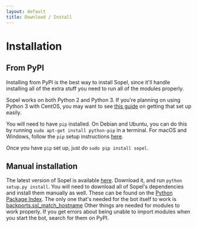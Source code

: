 ```yaml
---
layout: default
title: Download / Install
---
```


# Installation
## From PyPI
Installing from PyPI is the best way to install Sopel, since it'll handle
installing all of the extra stuff you need to run all of the modules properly.

Sopel works on both Python 2 and Python 3. If you're planning on using Python
3 with CentOS, you may want to see [this guide](/python3-centos7.html) on
getting that set up easily.

You will need to have `pip` installed. On Debian and Ubuntu, you can do this by
running `sudo apt-get install python-pip` in a terminal. For macOS and Windows,
follow the `pip` setup instructions
[here](https://pip.readthedocs.org/en/latest/installing/).

Once you have `pip` set up, just do `sudo pip install sopel`.

## Manual installation
The latest version of Sopel is available
[here](https://github.com/sopel-irc/sopel/releases/latest). Download it, and
run `python setup.py install`. You will need to download all of Sopel's
dependencies and install them manually as well. These can be found on the
[Python Package Index](https://pypi.org/). The only one that's
needed for the bot itself to work is
[backports.ssl\_match\_hostname](https://pypi.python.org/pypi/backports.ssl_match_hostname/3.4.0.2)
Other things are needed for modules to work properly. If you get errors about
being unable to import modules when you start the bot, search for them on PyPI.
